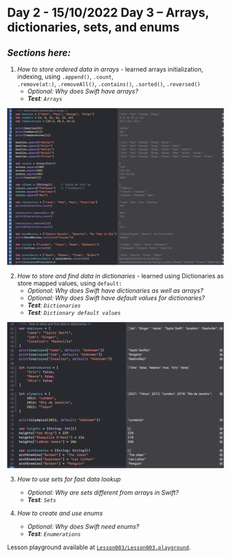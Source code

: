 # Day 2 - 15/10/2022 Day 3 – Arrays, dictionaries, sets, and enums

## _Sections here:_


1. _How to store ordered data in arrays_ - learned arrays initialization, indexing, using `.append()`, `.count`,   
	`.remove(at:)`, `.removeAll()`, `.contains()`, `.sorted()`, `.reversed()`
	- _Optional: Why does Swift have arrays?_
	- _**Test**: `Arrays`_

![`Lesson003-01`](../IMG/Lesson003-01.png "How to store ordered data in arrays")
	
2. _How to store and find data in dictionaries_ - learned using Dictionaries as store mapped values, using `default:`
	- _Optional: Why does Swift have dictionaries as well as arrays?_
	- _Optional: Why does Swift have default values for dictionaries?_
	- _**Test**: `Dictionaries`_
	- _**Test**: `Dictionary default values`_

![`Lesson003-02`](../IMG/Lesson003-02.png "How to store and find data in dictionaries")

3. _How to use sets for fast data lookup_
	- _Optional: Why are sets different from arrays in Swift?_
	- _**Test**: `Sets`_

4. _How to create and use enums_
	- _Optional: Why does Swift need enums?_
	- _**Test**: `Enumerations`_

Lesson playground available at [`Lesson003/Lesson003.playground`](../Lesson003/Lesson003.playground).
